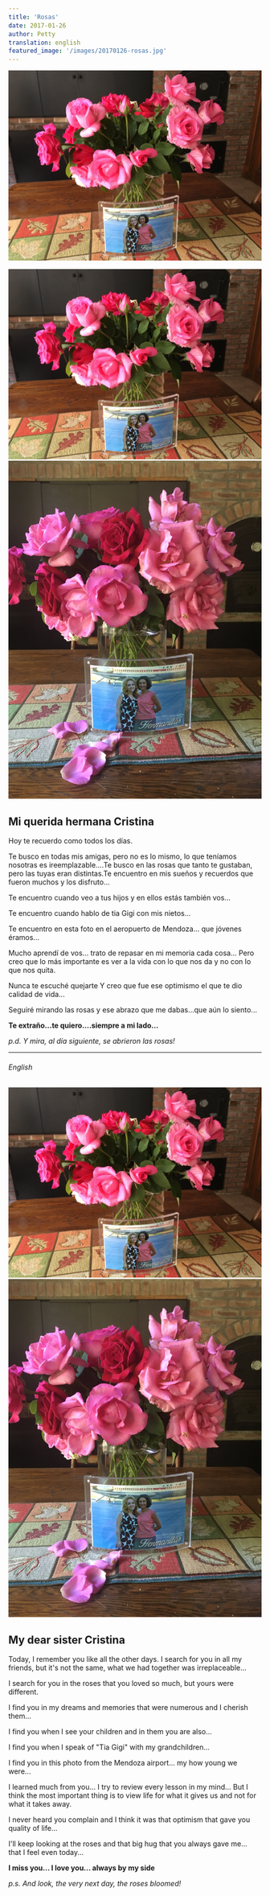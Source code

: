 ```yaml
---
title: 'Rosas'
date: 2017-01-26 
author: Petty
translation: english
featured_image: '/images/20170126-rosas.jpg'
---
```


![](/images/20170126-rosas.jpg)

<div class="gallery" data-columns="1">
	<img src="/images/20170126-rosas.jpg">
	<img src="/images/20170126-rosas2.jpg">
</div>

## Mi querida hermana Cristina

Hoy te recuerdo como todos los días.

Te busco en todas mis amigas, pero no es lo mismo, lo que teníamos nosotras es ireemplazable....Te busco en las rosas que tanto te gustaban, pero las tuyas eran distintas.Te encuentro en mis sueños y recuerdos que fueron muchos y los disfruto...

Te encuentro cuando veo a tus hijos y en ellos estás también vos...

Te encuentro cuando hablo de tia Gigi con mis nietos...

Te encuentro en esta foto en el aeropuerto de Mendoza... que jóvenes éramos...

Mucho aprendí de vos... trato de repasar en mi memoria cada cosa... Pero creo que lo más importante es ver a la vida con lo que nos da y no con lo que nos quita.

Nunca te escuché quejarte Y creo que fue ese optimismo el que te dio calidad de vida...

Seguiré mirando las rosas y ese abrazo que me dabas...que aún lo siento...

**Te extraño...te quiero....siempre a mi lado...**

_p.d. Y mira, al día siguiente, se abrieron las rosas!_

---

###### English

<div class="gallery" data-columns="1">
	<img src="/images/20170126-rosas.jpg">
	<img src="/images/20170126-rosas2.jpg">
</div>

## My dear sister Cristina

Today, I remember you like all the other days. I search for you in all my friends, but it's not the same, what we had together was irreplaceable...

I search for you in the roses that you loved so much, but yours were different.

I find you in my dreams and memories that were numerous and I cherish them...

I find you when I see your children and in them you are also...

I find you when I speak of "Tia Gigi" with my grandchildren...

I find you in this photo from the Mendoza airport... my how young we were...

I learned much from you... I try to review every lesson in my mind... But I think the most important thing is to view life for what it gives us and not for what it takes away.

I never heard you complain and I think it was that optimism that gave you quality of life...

I'll keep looking at the roses and that big hug that you always gave me... that I feel even today...

**I miss you... I love you... always by my side**

_p.s. And look, the very next day, the roses bloomed!_
